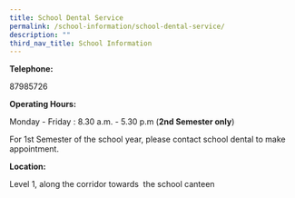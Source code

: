 ```yaml
---
title: School Dental Service
permalink: /school-information/school-dental-service/
description: ""
third_nav_title: School Information
---
```

**Telephone:**  

87985726

**Operating Hours:**

Monday - Friday : 8.30 a.m. - 5.30 p.m (**2nd Semester only**)

For 1st Semester of the school year, please contact school dental to make appointment.

**Location:**

Level 1, along the corridor towards  the school canteen
